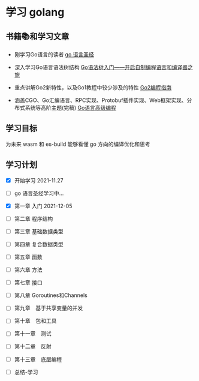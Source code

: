 # 学习 golang

## 书籍📚和学习文章
- 刚学习Go语言的读者
[go 语言圣经](https://books.studygolang.com/gopl-zh/)


- 深入学习Go语言语法树结构
[Go语法树入门——开启自制编程语言和编译器之旅](https://github.com/chai2010/go-ast-book)

- 重点讲解Go2新特性，以及Go1教程中较少涉及的特性
[Go2编程指南](https://github.com/chai2010/go2-book)

- 涵盖CGO、Go汇编语言、RPC实现、Protobuf插件实现、Web框架实现、分布式系统等高阶主题(完稿)
[Go语言高级编程](https://chai2010.cn/advanced-go-programming-book/)

## 学习目标
为未来 wasm 和 es-build 能够看懂 go 方向的编译优化和思考

## 学习计划
- [x] 开始学习 2021-11.27
- [ ]  go 语言圣经学习中...
  - [x] 第一章 入门  2021-12-05
  - [ ] 第二章 程序结构
  - [ ] 第三章 基础数据类型
  - [ ] 第四章 复合数据类型
  - [ ] 第五章 函数 
  - [ ] 第六章 方法 
  - [ ] 第七章 接口
  - [ ] 第八章 Goroutines和Channels
  - [ ] 第九章　基于共享变量的并发
  - [ ] 第十章　包和工具
  - [ ] 第十一章　测试
  - [ ] 第十二章　反射
  - [ ] 第十三章　底层编程
  - [ ] 总结-学习




